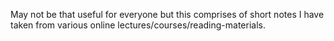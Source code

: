 May not be that useful for everyone but this comprises of short notes I have taken from various online lectures/courses/reading-materials.
